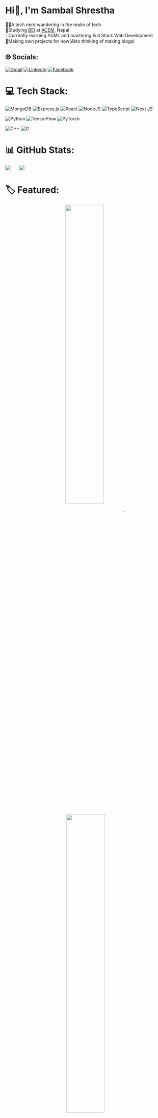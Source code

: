 # Hi👋, I'm Sambal Shrestha

👨‍💻A tech nerd wandering in the realm of tech<br>
📙Studying [BEI](https://doece.pcampus.edu.np/index.php/bachelor-in-electronics-and-communication-engineering/) at [ACEM](https://acem.edu.np/), Nepal<br>
💡Currently learning AI/ML and mastering Full Stack Web Development<br>
🚀Making own projects for now(Also thinking of making blogs)

## 🌐 Socials:

[![Gmail](https://img.shields.io/badge/Gmail-D14836?style=for-the-badge&logo=gmail&logoColor=white)](mailto:sambalshrestha900@gmail.com)
[![LinkedIn](https://img.shields.io/badge/LinkedIn-%230077B5.svg?style=for-the-badge&logo=linkedin&logoColor=white)](https://linkedin.com/in/sambal-shrestha)
[![Facebook](https://img.shields.io/badge/Facebook-3D82ED?style=for-the-badge&logo=facebook&logoColor=white)](https://facebook.com/sambalstha) 


# 💻 Tech Stack:

![MongoDB](https://img.shields.io/badge/MongoDB-%234ea94b.svg?style=flat&logo=mongodb&logoColor=white)
![Express.js](https://img.shields.io/badge/express.js-%23404d59.svg?style=flat&logo=express&logoColor=%2361DAFB)
![React](https://img.shields.io/badge/react-%2320232a.svg?style=flat&logo=react&logoColor=%2361DAFB)
![NodeJS](https://img.shields.io/badge/node.js-6DA55F?style=flat&logo=node.js&logoColor=white) 
![TypeScript](https://img.shields.io/badge/typescript-%23007ACC.svg?style=flat&logo=typescript&logoColor=white)
![Next JS](https://img.shields.io/badge/Next-black?style=flat&logo=next.js&logoColor=white)

![Python](https://img.shields.io/badge/python-3670A0?style=flat&logo=python&logoColor=ffdd54)
![TensorFlow](https://img.shields.io/badge/TensorFlow-%23FF6F00.svg?style=flat&logo=TensorFlow&logoColor=white) 
![PyTorch](https://img.shields.io/badge/PyTorch-%23EE4C2C.svg?style=flat&logo=PyTorch&logoColor=white) 

![C++](https://img.shields.io/badge/c++-%2300599C.svg?style=flat&logo=c%2B%2B&logoColor=white)
![C](https://img.shields.io/badge/c-%2300599C.svg?style=flat&logo=c&logoColor=white)


# 📊 GitHub Stats:

![](https://streak-stats.demolab.com?user=antidude900&theme=github-dark) &nbsp;&nbsp;&nbsp;&nbsp;&nbsp;
![](https://github-readme-stats.vercel.app/api/top-langs/?username=antidude900&theme=github_dark&hide_border=true&include_all_commits=true&count_private=true&layout=compact)


# 🏷️ Featured:

<p align="center">
<a href="https://github.com/antidude900/ProjectEuler">
<img width='49%' align="center"src="https://github-readme-stats.vercel.app/api/pin/?username=antidude900&repo=ProjectEuler&border_color=02D892&bg_color=0D1117&title_color=C9D1D9&text_color=8B949E&icon_color=02D892" />
</a>
<span>&nbsp;</span>
<a href="https://github.com/antidude900/3-Men-Morris">
<img width='49%' align="center"src="https://github-readme-stats.vercel.app/api/pin/?username=antidude900&repo=3-Men-Morris&border_color=02D892&bg_color=0D1117&title_color=C9D1D9&text_color=8B949E&icon_color=02D892" />
</a>
</p>
<p align="center">
<a href="https://github.com/antidude900/Online-Collaborative-Code-Editor">
<img width='49%' align="center"src="https://github-readme-stats.vercel.app/api/pin/?username=antidude900&repo=Online-Collaborative-Code-Editor&border_color=02D892&bg_color=0D1117&title_color=C9D1D9&text_color=8B949E&icon_color=02D892" />
</a>


